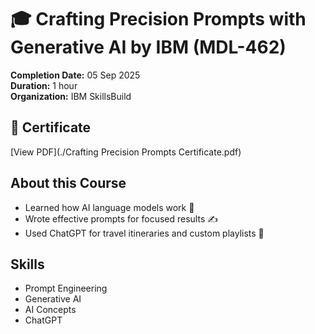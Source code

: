 # 🎓 Crafting Precision Prompts with Generative AI by IBM (MDL-462)

**Completion Date:** 05 Sep 2025  
**Duration:** 1 hour  
**Organization:** IBM SkillsBuild  

## 📄 Certificate
[View PDF](./Crafting Precision Prompts Certificate.pdf)

## About this Course
- Learned how AI language models work 🤖  
- Wrote effective prompts for focused results ✍️  
- Used ChatGPT for travel itineraries and custom playlists 🎵  

## Skills
- Prompt Engineering  
- Generative AI  
- AI Concepts  
- ChatGPT
